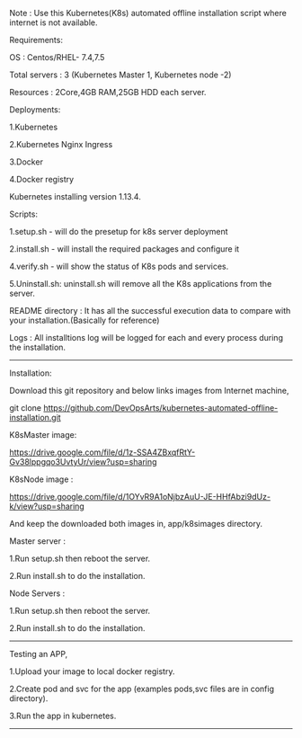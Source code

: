 Note : Use this Kubernetes(K8s) automated offline installation script where internet is not available.

Requirements:

OS : Centos/RHEL- 7.4,7.5

Total servers : 3 (Kubernetes Master 1, Kubernetes node -2)

Resources : 2Core,4GB RAM,25GB HDD each server.



Deployments:

1.Kubernetes

2.Kubernetes Nginx Ingress

3.Docker

4.Docker registry

Kubernetes installing version 1.13.4.

Scripts:

1.setup.sh - will do the presetup for k8s server deployment

2.install.sh - will install the required packages and configure it

4.verify.sh - will show the status of K8s pods and services.

5.Uninstall.sh:  uninstall.sh will remove all the K8s applications from the server.

README directory : It has all the successful execution data to compare with your installation.(Basically for reference)

Logs :  All installtions log will be logged for each and every process during the installation.

------------------------------------------------------------------------------------------------
Installation:

Download this git repository and below links images from Internet machine,

git clone https://github.com/DevOpsArts/kubernetes-automated-offline-installation.git

K8sMaster image:

https://drive.google.com/file/d/1z-SSA4ZBxqfRtY-Gv38lppgqo3UvtyUr/view?usp=sharing

K8sNode image :

https://drive.google.com/file/d/1OYvR9A1oNjbzAuU-JE-HHfAbzi9dUz-k/view?usp=sharing

And keep the downloaded both images in, app/k8simages directory.

Master server :

1.Run setup.sh then reboot the server.

2.Run install.sh to do the installation.

Node Servers :

1.Run setup.sh then reboot the server.

2.Run install.sh to do the installation.

--------------------------------------------------------------------------------------------------
Testing an APP,

1.Upload your image to local docker registry.

2.Create pod and svc for the app (examples pods,svc files are in config directory).

3.Run the app in kubernetes.

----------------------------------------------------------------------------------------------------
